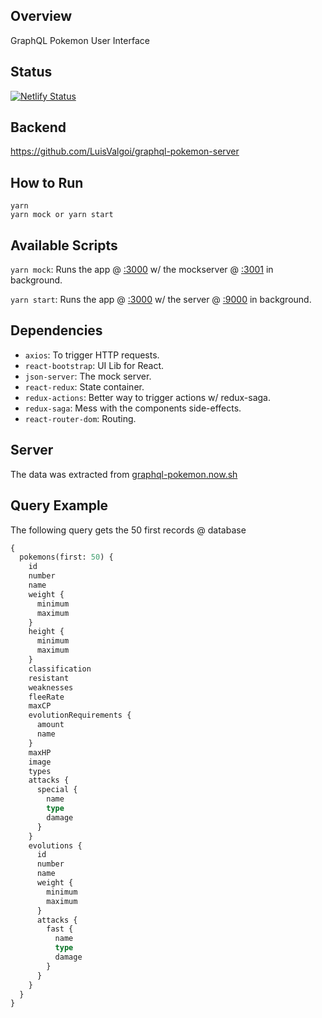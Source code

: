 ## Overview

GraphQL Pokemon User Interface

## Status

[![Netlify Status](https://api.netlify.com/api/v1/badges/9073c094-1280-4115-a4c4-47d8417dfbdd/deploy-status)](https://app.netlify.com/sites/graphql-pokemon-ui-valgoi/deploys)

## Backend

https://github.com/LuisValgoi/graphql-pokemon-server

## How to Run

```
yarn
yarn mock or yarn start
```

## Available Scripts

`yarn mock`: Runs the app @ [:3000](http://localhost:3000) w/ the mockserver @ [:3001](http://localhost:3001) in background.

`yarn start`: Runs the app @ [:3000](http://localhost:3000) w/ the server @ [:9000](http://localhost:9000) in background.

## Dependencies

- `axios`: To trigger HTTP requests.
- `react-bootstrap`: UI Lib for React.
- `json-server`: The mock server.
- `react-redux`: State container.
- `redux-actions`: Better way to trigger actions w/ redux-saga.
- `redux-saga`: Mess with the components side-effects.
- `react-router-dom`: Routing.

## Server

The data was extracted from [graphql-pokemon.now.sh](https://graphql-pokemon.now.sh/)

## Query Example

The following query gets the 50 first records @ database

```graphql
{
  pokemons(first: 50) {
    id
    number
    name
    weight {
      minimum
      maximum
    }
    height {
      minimum
      maximum
    }
    classification
    resistant
    weaknesses
    fleeRate
    maxCP
    evolutionRequirements {
      amount
      name
    }
    maxHP
    image
    types
    attacks {
      special {
        name
        type
        damage
      }
    }
    evolutions {
      id
      number
      name
      weight {
        minimum
        maximum
      }
      attacks {
        fast {
          name
          type
          damage
        }
      }
    }
  }
}
```
